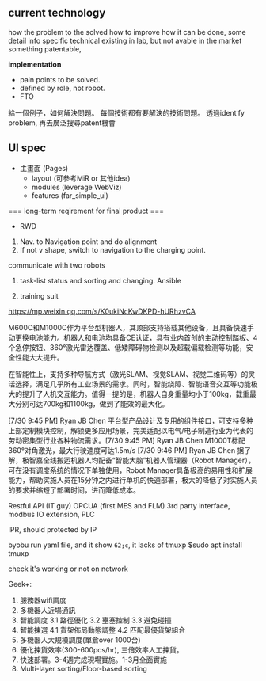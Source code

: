 
## current technology
how the problem to the solved
how to improve
how it can be done, some detail info
specific technical 
existing in lab, but not avable in the market
something patentable, 

**implementation** 
* pain points to be solved.
* defined by role, not robot.
* FTO

給一個例子，如何解決問題。 每個技術都有要解決的技術問題。
透過identify problem, 再去廣泛搜尋patent機會



## UI spec
* 主畫面 (Pages)
  * layout (可參考MiR or 其他idea)
  * modules (leverage WebViz)
  * features (far_simple_ui)

=== long-term reqirement for final product ===
* RWD

1. Nav. to Navigation point and do alignment
2. If not v shape, switch to navigation to the charging point.

communicate with two robots

1. task-list status and sorting and changing.
Ansible 


1. training suit


https://mp.weixin.qq.com/s/K0ukiNcKwDKPD-hURhzvCA
    
M600C和M1000C作为平台型机器人，其顶部支持搭载其他设备，且具备快速手动更换电池能力。机器人和电池均具备CE认证，具有业内首创的主动控制踏板、4个急停按钮、360°激光雷达覆盖、低矮障碍物检测以及超载偏载检测等功能，安全性能大大提升。


在智能性上，支持多种导航方式（激光SLAM、视觉SLAM、视觉二维码等）的灵活选择，满足几乎所有工业场景的需求。同时，智能绕障、智能语音交互等功能极大的提升了人机交互能力。值得一提的是，机器人自身重量均小于100kg，载重最大分别可达700kg和1100kg，做到了能效的最大化。


​[7/30 9:45 PM] Ryan JB Chen
平台型产品设计及专用的组件接口，可支持多种上部定制模块控制，解锁更多应用场景，完美适配以电气/电子制造行业为代表的劳动密集型行业各种物流需求。
​[7/30 9:45 PM] Ryan JB Chen
M1000T标配360°对角激光，最大行驶速度可达1.5m/s
​[7/30 9:46 PM] Ryan JB Chen
据了解，极智嘉全线搬运机器人均配备“智能大脑”机器人管理器（Robot Manager），可在没有调度系统的情况下单独使用，Robot Manager具备极高的易用性和扩展能力，帮助实施人员在15分钟之内进行单机的快速部署，极大的降低了对实施人员的要求并缩短了部署时间，进而降低成本。

Restful API (IT guy)
OPCUA
(first MES and FLM)
3rd party interface, modbus
IO extension, PLC

IPR, should protected by IP


byobu run yaml file, and it show `62;c`, it lacks of tmuxp
$sudo apt install tmuxp


check it's working or not on network


Geek+:
1. 服務器wifi調度
2. 多機器人近場通訊
3. 智能調度
3.1 路徑優化
3.2 壅塞控制
3.3 避免碰撞
4. 智能揀選
4.1 貨架佈局動態調整
4.2 匹配最優貨架組合
5. 多機器人大規模調度(單倉over 1000台)
6. 優化揀貨效率(300-600pcs/hr), 三倍效率人工揀貨。
7. 快速部署。3-4週完成現場實施。1-3月全面實施
8. Multi-layer sorting/Floor-based sorting
